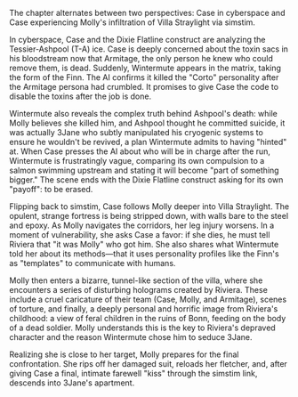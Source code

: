 The chapter alternates between two perspectives: Case in cyberspace and Case experiencing Molly's infiltration of Villa Straylight via simstim.

In cyberspace, Case and the Dixie Flatline construct are analyzing the Tessier-Ashpool (T-A) ice. Case is deeply concerned about the toxin sacs in his bloodstream now that Armitage, the only person he knew who could remove them, is dead. Suddenly, Wintermute appears in the matrix, taking the form of the Finn. The AI confirms it killed the "Corto" personality after the Armitage persona had crumbled. It promises to give Case the code to disable the toxins after the job is done.

Wintermute also reveals the complex truth behind Ashpool's death: while Molly believes she killed him, and Ashpool thought he committed suicide, it was actually 3Jane who subtly manipulated his cryogenic systems to ensure he wouldn't be revived, a plan Wintermute admits to having "hinted" at. When Case presses the AI about who will be in charge after the run, Wintermute is frustratingly vague, comparing its own compulsion to a salmon swimming upstream and stating it will become "part of something bigger." The scene ends with the Dixie Flatline construct asking for its own "payoff": to be erased.

Flipping back to simstim, Case follows Molly deeper into Villa Straylight. The opulent, strange fortress is being stripped down, with walls bare to the steel and epoxy. As Molly navigates the corridors, her leg injury worsens. In a moment of vulnerability, she asks Case a favor: if she dies, he must tell Riviera that "it was Molly" who got him. She also shares what Wintermute told her about its methods—that it uses personality profiles like the Finn's as "templates" to communicate with humans.

Molly then enters a bizarre, tunnel-like section of the villa, where she encounters a series of disturbing holograms created by Riviera. These include a cruel caricature of their team (Case, Molly, and Armitage), scenes of torture, and finally, a deeply personal and horrific image from Riviera's childhood: a view of feral children in the ruins of Bonn, feeding on the body of a dead soldier. Molly understands this is the key to Riviera's depraved character and the reason Wintermute chose him to seduce 3Jane.

Realizing she is close to her target, Molly prepares for the final confrontation. She rips off her damaged suit, reloads her fletcher, and, after giving Case a final, intimate farewell "kiss" through the simstim link, descends into 3Jane's apartment.